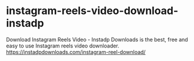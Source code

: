 # instagram-reels-video-download-instadp
Download Instagram Reels Video - Instadp Downloads is the best, free and easy to use Instagram reels video downloader.
https://instadpdownloads.com/instagram-reel-download/
